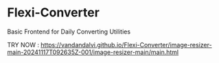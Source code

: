 # Flexi-Converter
Basic Frontend for Daily Converting Utilities

TRY NOW :
 https://vandandalvi.github.io/Flexi-Converter/image-resizer-main-20241117T092635Z-001/image-resizer-main/main.html